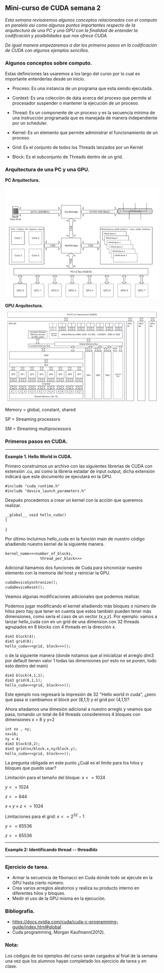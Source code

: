 ## Mini-curso de CUDA semana 2

*Esta semana revisaremos algunos conceptos relacionados con el computo en paralelo así como 
algunos puntos importantes respecto de la arquitectura de una PC y una GPU
con la finalidad de entender la codificación y posibilidades que nos ofrece CUDA.*

*De igual manera empezaremos a dar los primeros pasos en la codificación de CUDA con algunos ejemplos
sencillos.*
### Algunos conceptos sobre computo.
Estas definiciones las usaremos a los largo del curso por lo cual es importante entenderlas desde un inicio.
- Proceso:
    Es una instancia de un programa que esta siendo ejecutada.
- Context:
    Es una colección de data acerca del proceso que permite al procesador suspender o mantener
    la ejecución de un proceso.

- Thread:
    Es un componente de un proceso y es la secuencia mínima de una instrucción programada
    que es manejada de manera independiente por un scheduler.

- Kernel:
    Es un elemento que permite administrar el funcionamiento de un proceso.
- Grid:
    Es el conjunto de todos los Threads lanzados por un Kernel
- Block:
    Es el subconjunto de Threads dentro de un grid.
### Arquitectura de una PC  y una GPU.
**PC Arquitectura.**

![alt text](image.png)

**GPU Arquitectura.**
![alt text](image-1.png)

Memory = global, constant, shared

SP = Streaming processors

SM = Streaming multiprocessors
### Primeros pasos en CUDA.
----
**Example 1.  Hello World in CUDA.**


Primero construimos un archivo con las siguientes librerias de CUDA con extensión .cu,
así como la librería estadar de input output, dicha extensión indicará que este documento se ejecutará en la GPU.

```
#include "cuda_runtime.h"
#include "device_launch_parameters.h"

```


Después procedemos a crear un kernel con la acción que queremos realizar.
```
__global__ void hello_cuda()
{

}
```
Por último incluimos hello_cuda en la función main de nuestro código añadiendo
nuestro kernel de la siguiente manera.

```
kernel_name<<<number_of_blocks, 
                thread_per_block>>>
```

Adicional llamamos dos funciones de Cuda para sincronizar nuestro elemento con la memoria del host y reiniciar la GPU.

```
cudaDeviceSynchronize();
cudaDeviceReset();
```

Veamos algunas modificaciones adicionales que podemos realizar.

Podemos jugar modificando el kernel añadiendo más bloques o número de hilos pero hay que tener en cuenta que estos también pueden tener más dimensiones, como sería el caso de un vector (x,y,z). 
Por ejemplo: vamos a lanzar hello_cuda con en un grid de una dimension con 32 threads agrupados en 8 blocks con 4 threads en la dirección x.

    dim3 block(4);
    dim3 grid(8);
    hello_cuda<<<grid, block>>>();
o de la siguiente manera (donde notamos que al inicializar el arreglo dim3 por default tienen valor 1 todas las dimensiones por esto no se ponen, todo esto dentro del main)

    dim3 block(4,1,1);
    dim3 grid(8,1,1);
    hello_cuda<<<grid, block>>>();
Este ejemplo nos regresará la impresión de 32 "Hello world in cuda", ¿pero que pasa si cambiamos  el block por (8,1,1) y el grid por (4,1,1)?

Ahora añadamos una dimesión adicional a nuestro arreglo y veamos que pasa, tomando un total de 64 threads consideremos 4 bloques con dimensiones x = 8 y y=2 

    int nx , ny;
    nx=16;
    ny = 4;
    dim3 block(8,2);
    dim3 grid(nx/block.x,ny/block.y);
    hello_cuda<<<grid, block>>>();  

La pregunta obligada en este punto ¿Cuál es el límite para los hilos y bloques que puedo usar?

Limitación para el tamaño del bloque:
$x <=1024$

$y <=1024$

$z <=644$

$x \times y \times z <= 1024$

Limitaciones para el grid:
$x <=2^{32}-1$

$y <=65536$

$z <=65536$

---
**Example 2: Identificando thread -- threadIdx**

---

### Ejercicio de tarea.
-   Armar la secuencia de fibonacci en Cuda donde todo se ejecute en la GPU hasta cierto número.
-   Crea varios arreglos aleatorios y realiza su producto interno en diferentes hilos y bloques.
-   Medir el uso de la GPU misma en la ejecución.  


### Bibliografía.
-   https://docs.nvidia.com/cuda/cuda-c-programming-guide/index.html#global
-   Cuda programming, Morgan Kaufmann(2012).


### Nota:
Los códigos de los ejemplos del curso serán cargados al final de la semana una vez que los alumnos hayan completado los ejercicio de tarea y en clase.
